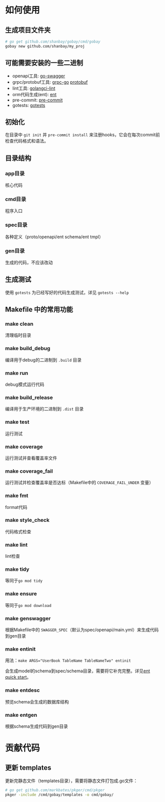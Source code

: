 # 如何使用

## 生成项目文件夹

```bash
# go get github.com/shanbay/gobay/cmd/gobay
gobay new github.com/shanbay/my_proj
```

## 可能需要安装的一些二进制

- openapi工具: [go-swagger](https://github.com/go-swagger/go-swagger/releases)
- grpc/protobuf工具: [grpc-go](https://github.com/grpc/grpc-go) [protobuf](https://github.com/golang/protobuf)
- lint工具: [golangci-lint](https://github.com/golangci/golangci-lint#binary)
- orm代码生成(ent): [ent](https://github.com/shanbay/ent)
- pre-commit: [pre-commit](https://pre-commit.com/#installation)
- gotests: [gotests](https://github.com/cweill/gotests)

## 初始化

在目录中 `git init` 并 `pre-commit install` 来注册hooks，它会在每次commit前检查代码格式和语法。

## 目录结构

### app目录

核心代码

### cmd目录

程序入口

### spec目录

各种定义（proto/openapi/ent schema/ent tmpl）

### gen目录

生成的代码，不应该改动

## 生成测试

使用 `gotests` 为已经写好的代码生成测试，详见 `gotests --help` 

## Makefile 中的常用功能

### make clean

清理临时目录

### make build_debug

编译用于debug的二进制到 `.build` 目录

### make run

debug模式运行代码

### make build_release

编译用于生产环境的二进制到 `.dist` 目录

### make test

运行测试

### make coverage

运行测试并查看覆盖率文件

### make coverage_fail

运行测试并检查覆盖率是否达标（Makefile中的 `COVERAGE_FAIL_UNDER` 变量）

### make fmt

format代码

### make style_check

代码格式检查

### make lint

lint检查

### make tidy

等同于`go mod tidy`

### make ensure

等同于`go mod download`

### make genswagger

根据Makefile中的 `SWAGGER_SPEC`（默认为spec/openapi/main.yml）来生成代码到gen目录

### make entinit

用法：`make ARGS="UserBook TableName TableNameTwo" entinit`

会生成model的schema到spec/schema目录，需要将它补充完整。详见[ent quick start](https://entgo.io/docs/getting-started/)。

### make entdesc

预览schema会生成的数据库结构

### make entgen

根据schema生成代码到gen目录

# 贡献代码

## 更新 templates

更新完静态文件（templates目录），需要将静态文件打包成.go文件：

```bash
# go get github.com/markbates/pkger/cmd/pkger
pkger -include /cmd/gobay/templates -o cmd/gobay/
```
